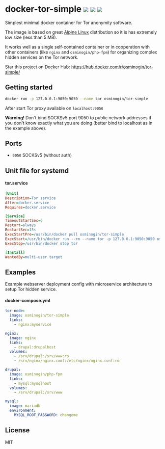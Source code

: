 # docker-tor-simple [![](https://img.shields.io/docker/build/osminogin/tor-simple.svg)](https://hub.docker.com/r/osminogin/php-fpm/builds/) [![](https://images.microbadger.com/badges/image/osminogin/tor-simple.svg)](https://microbadger.com/images/osminogin/tor-simple) [![](https://img.shields.io/docker/stars/osminogin/tor-simple.svg)](https://hub.docker.com/r/osminogin/tor-simple)

Simplest minimal docker container for Tor anonymity software.

The image is based on great [Alpine Linux](https://alpinelinux.org/) distribution so it is has extremely low size (less than 5 MB).

It works well as a single self-contained container or in cooperation with other containers (like `nginx` and `osminogin/php-fpm`) for organizing complex hidden services on the Tor network.

Star this project on Docker Hub: https://hub.docker.com/r/osminogin/tor-simple/


## Getting started

```bash
docker run -p 127.0.0.1:9050:9050 --name tor osminogin/tor-simple
```

After start Tor proxy available on `localhost:9050`

**Warning!** Don't bind SOCKSv5 port 9050 to public network addresses if you don't know exactly what you are doing (better bind to localhost as in the example above).


## Ports

* `9050` SOCKSv5 (without auth)


## Unit file for systemd

#### tor.service

```ini
[Unit]
Description=Tor service
After=docker.service
Requires=docker.service

[Service]
TimeoutStartSec=0
Restart=always
RestartSec=15s
ExecStartPre=/usr/bin/docker pull osminogin/tor-simple
ExecStart=/usr/bin/docker run --rm --name tor -p 127.0.0.1:9050:9050 osminogin/tor-simple
ExecStop=/usr/bin/docker stop tor

[Install]
WantedBy=multi-user.target
```


## Examples

Example webserver deployment config with microservice architecture to setup Tor hidden service.


#### docker-compose.yml

```yaml
tor-node:
  image: osminogin/tor-simple
  links:
    - nginx:myservice

nginx:
  image: nginx
  links:
    - drupal:drupalhost
  volumes:
    - /srv/drupal:/srv/www:ro
    - /srv/nginx/nginx.conf:/etc/nginx/nginx.conf:ro

drupal:
  image: osminogin/php-fpm
  links:
    - mysql:mysqlhost
  volumes:
    - /srv/drupal:/srv/www

mysql:
  image: mariadb
  environment:
    MYSQL_ROOT_PASSWORD: changeme
```


## License

MIT
